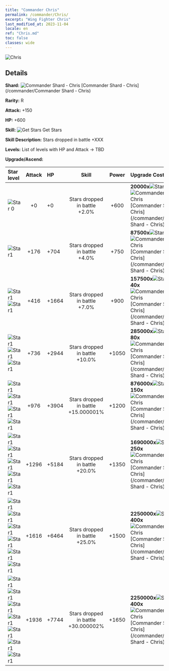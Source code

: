 ```yaml
---
title: "Commander Chris"
permalink: /commander/Chris/
excerpt: "Wing Fighter Chris"
last_modified_at: 2023-11-04
locale: en
ref: "Chris.md"
toc: false
classes: wide
---
```



 ![Chris](/images/commander/actor_debris_2.png)

## Details

 **Shard:** ![Commander Shard - Chris](/images/commander/actor_debris_2_zbsx_img10.png) [Commander Shard - Chris](/commander/Commander Shard - Chris) 

 **Rarity:** R 

 **Attack:** +150

 **HP:** +600

 **Skill:** ![Get Stars](/images/commander/actor_skill_04_p.png) Get Stars

 **Skill Description:**  Stars dropped in battle +XXX

 **Levels:**  List of levels with HP and Attack -> TBD

 **Upgrade/Ascend:**  

  |  Star level | Attack | HP |  Skill | Power | Upgrade Costs |
  |:------|:----:|:------|:-------:|:---------:|:--------------|
  | ![Star 0](/images/s0.png)  | +0  | +0  | Stars dropped in battle +2.0%  | +600  | **20000x**![Stars](/images/item/Stars_p.png)[Stars](/item/Stars_2/), **10x**![Commander Shard - Chris](/images/commander/actor_debris_2_zbsx_img10.png)[Commander Shard - Chris](/commander/Commander Shard - Chris) |
  | ![Star1](/images/s1.png)  | +176  | +704  | Stars dropped in battle +4.0%  | +750  | **87500x**![Stars](/images/item/Stars_p.png)[Stars](/item/Stars_2/), **20x**![Commander Shard - Chris](/images/commander/actor_debris_2_zbsx_img10.png)[Commander Shard - Chris](/commander/Commander Shard - Chris) |
  | ![Star1](/images/s1.png)![Star1](/images/s1.png)  | +416  | +1664  | Stars dropped in battle +7.0%  | +900  | **157500x**![Stars](/images/item/Stars_p.png)[Stars](/item/Stars_2/), **40x**![Commander Shard - Chris](/images/commander/actor_debris_2_zbsx_img10.png)[Commander Shard - Chris](/commander/Commander Shard - Chris) |
  | ![Star1](/images/s1.png)![Star1](/images/s1.png)![Star1](/images/s1.png)  | +736  | +2944  | Stars dropped in battle +10.0%  | +1050  | **285000x**![Stars](/images/item/Stars_p.png)[Stars](/item/Stars_2/), **80x**![Commander Shard - Chris](/images/commander/actor_debris_2_zbsx_img10.png)[Commander Shard - Chris](/commander/Commander Shard - Chris) |
  | ![Star1](/images/s1.png)![Star1](/images/s1.png)![Star1](/images/s1.png)![Star1](/images/s1.png)  | +976  | +3904  | Stars dropped in battle +15.000001%  | +1200  | **876000x**![Stars](/images/item/Stars_p.png)[Stars](/item/Stars_2/), **150x**![Commander Shard - Chris](/images/commander/actor_debris_2_zbsx_img10.png)[Commander Shard - Chris](/commander/Commander Shard - Chris) |
  | ![Star1](/images/s1.png)![Star1](/images/s1.png)![Star1](/images/s1.png)![Star1](/images/s1.png)![Star1](/images/s1.png)  | +1296  | +5184  | Stars dropped in battle +20.0%  | +1350  | **1690000x**![Stars](/images/item/Stars_p.png)[Stars](/item/Stars_2/), **250x**![Commander Shard - Chris](/images/commander/actor_debris_2_zbsx_img10.png)[Commander Shard - Chris](/commander/Commander Shard - Chris) |
  | ![Star1](/images/s1.png)![Star1](/images/s1.png)![Star1](/images/s1.png)![Star1](/images/s1.png)![Star1](/images/s1.png)![Star1](/images/s1.png)  | +1616  | +6464  | Stars dropped in battle +25.0%  | +1500  | **2250000x**![Stars](/images/item/Stars_p.png)[Stars](/item/Stars_2/), **400x**![Commander Shard - Chris](/images/commander/actor_debris_2_zbsx_img10.png)[Commander Shard - Chris](/commander/Commander Shard - Chris) |
  | ![Star1](/images/s1.png)![Star1](/images/s1.png)![Star1](/images/s1.png)![Star1](/images/s1.png)![Star1](/images/s1.png)![Star1](/images/s1.png)![Star1](/images/s1.png)  | +1936  | +7744  | Stars dropped in battle +30.000002%  | +1650  | **2250000x**![Stars](/images/item/Stars_p.png)[Stars](/item/Stars_2/), **400x**![Commander Shard - Chris](/images/commander/actor_debris_2_zbsx_img10.png)[Commander Shard - Chris](/commander/Commander Shard - Chris) |

